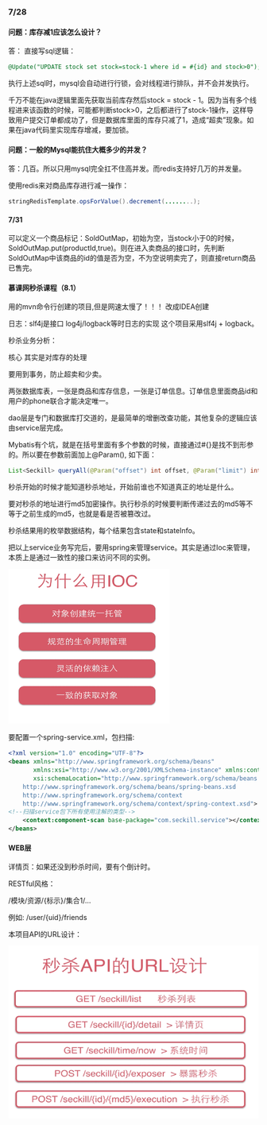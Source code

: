 ### 7/28

#### 问题：库存减1应该怎么设计？

答： 直接写sql逻辑：

```sql
@Update("UPDATE stock set stock=stock-1 where id = #{id} and stock>0");
```

执行上述sql时，mysql会自动进行行锁，会对线程进行排队，并不会并发执行。

千万不能在java逻辑里面先获取当前库存然后stock = stock - 1。因为当有多个线程进来该函数的时候，可能都判断stock>0，之后都进行了stock-1操作，这样导致用户提交订单都成功了，但是数据库里面的库存只减了1，造成“超卖”现象。如果在java代码里实现库存增减，要加锁。

#### 问题：一般的Mysql能抗住大概多少的并发？

答：几百。所以只用mysql完全扛不住高并发。而redis支持好几万的并发量。



使用redis来对商品库存进行减一操作：

```java
stringRedisTemplate.opsForValue().decrement(........);
```



#### 7/31

可以定义一个商品标记：SoldOutMap，初始为空，当stock小于0的时候，SoldOutMap.put(productId,true)。则在进入卖商品的接口时，先判断SoldOutMap中该商品的id的值是否为空，不为空说明卖完了，则直接return商品已售完。



#### 慕课网秒杀课程（8.1）

用的mvn命令行创建的项目,但是网速太慢了！！！ 改成IDEA创建

日志：slf4j是接口  log4j/logback等时日志的实现  这个项目采用slf4j + logback。



秒杀业务分析：

核心 其实是对库存的处理

要用到事务，防止超卖和少卖。



两张数据库表，一张是商品和库存信息，一张是订单信息。订单信息里面商品id和用户的phone联合才能决定唯一。

dao层是专门和数据库打交道的，是最简单的增删改查功能，其他复杂的逻辑应该由service层完成。

Mybatis有个坑，就是在括号里面有多个参数的时候，直接通过#{}是找不到形参的。所以要在参数前面加上@Param(), 如下面：

```java
List<Seckill> queryAll(@Param("offset") int offset, @Param("limit") int limit);
```



秒杀开始的时候才能知道秒杀地址，开始前谁也不知道真正的地址是什么。

要对秒杀的地址进行md5加密操作。执行秒杀的时候要判断传递过去的md5等不等于之前生成的md5，也就是看是否被篡改过。

秒杀结果用的枚举数据结构，每个结果包含state和stateInfo。

把以上service业务写完后，要用spring来管理service。其实是通过Ioc来管理，本质上是通过一致性的接口来访问不同的实例。

![image-20200802144108600](img/image-20200802144108600.png)

要配置一个spring-service.xml，包扫描:

```xml
<?xml version="1.0" encoding="UTF-8"?>
<beans xmlns="http://www.springframework.org/schema/beans"
       xmlns:xsi="http://www.w3.org/2001/XMLSchema-instance" xmlns:context="http://www.springframework.org/schema/context"
       xsi:schemaLocation="http://www.springframework.org/schema/beans
	http://www.springframework.org/schema/beans/spring-beans.xsd
	http://www.springframework.org/schema/context
	http://www.springframework.org/schema/context/spring-context.xsd">
<!--扫描service包下所有使用注解的类型-->
    <context:component-scan base-package="com.seckill.service"></context:component-scan>
</beans>
```



#### WEB层

详情页：如果还没到秒杀时间，要有个倒计时。

RESTful风格：

/模块/资源/{标示}/集合1/...

例如: /user/{uid}/friends

本项目API的URL设计：

![image-20200802183620475](img\image-20200802183620475.png)



















































